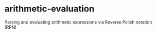 # arithmetic-evaluation
Parsing and evaluating arithmetic expressions via Reverse Polish notation (RPN)
